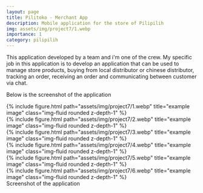 ```yaml
---
layout: page
title: Pilitoko - Merchant App
description: Mobile application for the store of Pilipilih
img: assets/img/project7/1.webp
importance: 1
category: pilipilih
---
```


This application developed by a team and i'm one of the crew.  My specific job in this application is to develop an application that can be used to manage store products, buying from local distributor or chinese distributor, tracking an order, receiving an order and communicating between customer via chat.

Below is the screenshot of the application

<div class="row">
    <div class="col-sm mt-3 mt-md-0">
        {% include figure.html path="assets/img/project7/1.webp" title="example image" class="img-fluid rounded z-depth-1" %}
    </div>
    <div class="col-sm mt-3 mt-md-0">
        {% include figure.html path="assets/img/project7/2.webp" title="example image" class="img-fluid rounded z-depth-1" %}
    </div>
    <div class="col-sm mt-3 mt-md-0">
        {% include figure.html path="assets/img/project7/3.webp" title="example image" class="img-fluid rounded z-depth-1" %}
    </div>
</div>
<div class="row">
    <div class="col-sm mt-3 mt-md-0">
        {% include figure.html path="assets/img/project7/4.webp" title="example image" class="img-fluid rounded z-depth-1" %}
    </div>
    <div class="col-sm mt-3 mt-md-0">
        {% include figure.html path="assets/img/project7/5.webp" title="example image" class="img-fluid rounded z-depth-1" %}
    </div>
    <div class="col-sm mt-3 mt-md-0">
        {% include figure.html path="assets/img/project7/6.webp" title="example image" class="img-fluid rounded z-depth-1" %}
    </div>
</div>
<div class="caption">
    Screenshot of the application
</div>
